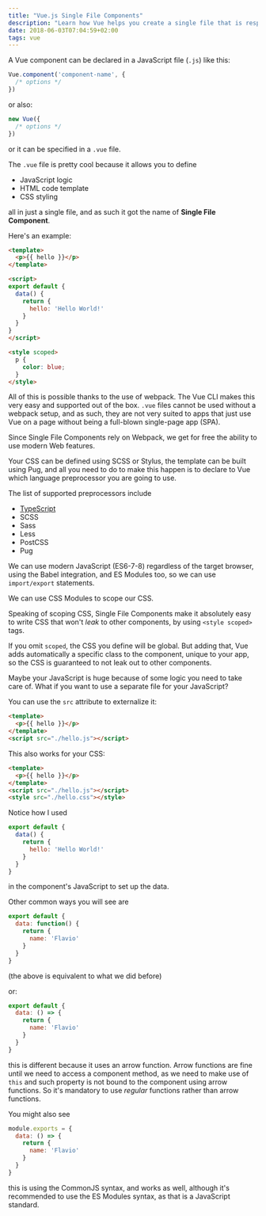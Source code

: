 ```yaml
---
title: "Vue.js Single File Components"
description: "Learn how Vue helps you create a single file that is responsible for everything that regards a single component, centralizing the responsibility for the appearance and behavior"
date: 2018-06-03T07:04:59+02:00
tags: vue
---
```


A Vue component can be declared in a JavaScript file (`.js`) like this:

```js
Vue.component('component-name', {
  /* options */
})
```

or also:

```js
new Vue({
  /* options */
})
```

or it can be specified in a `.vue` file.

The `.vue` file is pretty cool because it allows you to define

- JavaScript logic
- HTML code template
- CSS styling

all in just a single file, and as such it got the name of **Single File Component**.

Here's an example:

```html
<template>
  <p>{{ hello }}</p>
</template>

<script>
export default {
  data() {
    return {
      hello: 'Hello World!'
    }
  }
}
</script>

<style scoped>
  p {
    color: blue;
  }
</style>
```

All of this is possible thanks to the use of webpack. The Vue CLI makes this very easy and supported out of the box. `.vue` files cannot be used without a webpack setup, and as such, they are not very suited to apps that just use Vue on a page without being a full-blown single-page app (SPA).

Since Single File Components rely on Webpack, we get for free the ability to use modern Web features.

Your CSS can be defined using SCSS or Stylus, the template can be built using Pug, and all you need to do to make this happen is to declare to Vue which language preprocessor you are going to use.

The list of supported preprocessors include

- [TypeScript](/typescript/)
- SCSS
- Sass
- Less
- PostCSS
- Pug

We can use modern JavaScript (ES6-7-8) regardless of the target browser, using the Babel integration, and ES Modules too, so we can use `import/export` statements.

We can use CSS Modules to scope our CSS.

Speaking of scoping CSS, Single File Components make it absolutely easy to write CSS that won't _leak_ to other components, by using `<style scoped>` tags.

If you omit `scoped`, the CSS you define will be global. But adding that, Vue adds automatically a specific class to the component, unique to your app, so the CSS is guaranteed to not leak out to other components.

Maybe your JavaScript is huge because of some logic you need to take care of. What if you want to use a separate file for your JavaScript?

You can use the `src` attribute to externalize it:

```html
<template>
  <p>{{ hello }}</p>
</template>
<script src="./hello.js"></script>
```

This also works for your CSS:

```html
<template>
  <p>{{ hello }}</p>
</template>
<script src="./hello.js"></script>
<style src="./hello.css"></style>
```

Notice how I used

```js
export default {
  data() {
    return {
      hello: 'Hello World!'
    }
  }
}
```

in the component's JavaScript to set up the data.

Other common ways you will see are

```js
export default {
  data: function() {
    return {
      name: 'Flavio'
    }
  }
}
```

(the above is equivalent to what we did before)

or:

```js
export default {
  data: () => {
    return {
      name: 'Flavio'
    }
  }
}
```

this is different because it uses an arrow function. Arrow functions are fine until we need to access a component method, as we need to make use of `this` and such property is not bound to the component using arrow functions. So it's mandatory to use _regular_ functions rather than arrow functions.

You might also see

```js
module.exports = {
  data: () => {
    return {
      name: 'Flavio'
    }
  }
}
```

this is using the CommonJS syntax, and works as well, although it's recommended to use the ES Modules syntax, as that is a JavaScript standard.
